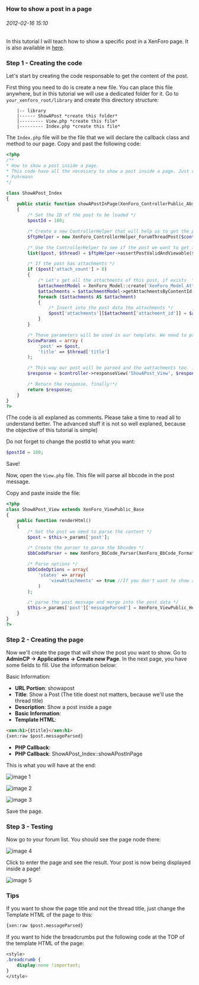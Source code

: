 ### How to show a post in a page
###### 2012-02-16 15:10

In this tutorial I will teach how to show a specific post in a XenForo page. It is also available in [here](http://xenforo.com/community/resources/how-to-show-a-post-in-a-page.306/).

<!--more-->

### Step 1 - Creating the code

Let's start by creating the code responsable to get the content of the post.

First thing you need to do is create a new file. You can place this file anywhere, but in this tutorial we will use a dedicated folder for it. Go to `your_xenforo_root/library` and create this directory structure:

```
    |-- library
    |------ ShowAPost *create this folder*
    |--------- View.php *create this file*
    |--------- Index.php *create this file*
```

The `Index.php` file will be the file that we will declare the callback class and method to our page. Copy and past the following code:

```php
<?php
/**
* How to show a post inside a page.
* This code have all the necessary to show a post inside a page. Just read the comments.
* Fuhrmann
*/

class ShowAPost_Index
{
    public static function showAPostInPage(XenForo_ControllerPublic_Abstract $controller, XenForo_ControllerResponse_Abstract &$response)
    {
        /* Set the ID of the post to be loaded */
        $postId = 180;

        /* Create a new ControllerHelper that will help us to get the post */
        $ftpHelper = new XenForo_ControllerHelper_ForumThreadPost($controller);

        /* Use the ControllerHelper to see if the post we want to get is viewable by the user browsing */
        list($post, $thread) = $ftpHelper->assertPostValidAndViewable($postId);

        /* If the post has attachments */
        if ($post['attach_count'] > 0)
        {
            /* Let's get all the attachments of this post, if exists  */
            $attachmentModel = XenForo_Model::create('XenForo_Model_Attachment');
            $attachments = $attachmentModel->getAttachmentsByContentId('post', $postId);
            foreach ($attachments AS $attachment)
            {
                /* Insert into the post data the attachments */
                $post['attachments'][$attachment['attachment_id']] = $attachmentModel->prepareAttachment($attachment);
            }
        }

        /* These parameters will be used in our template. We need to pass them into the response view. The $post param will be used too in the XenForo_ViewPublic instance */
        $viewParams = array (
            'post' => $post,
            'title' => $thread['title']
        );

        /* This way our post will be parsed and the aattachments too. :) */
        $response = $controller->responseView('ShowAPost_View', $response->params['templateTitle'], $viewParams);

        /* Return the response, finally!*/
        return $response;
    }
}
?>
```

(The code is all explaned as comments. Please take a time to read all to understand better. The advanced stuff it is not so well explaned, because the objective of this tutorial is simple)

Do not forget to change the postId to what you want:

```php
$postId = 180;
```

Save!


Now, open the `View.php` file. This file will parse all bbcode in the post message.

Copy and paste inside the file:

```php
<?php
class ShowAPost_View extends XenForo_ViewPublic_Base
{
    public function renderHtml()
    {
        /* Get the post we need to parse the content */
        $post = $this->_params['post'];

        /* Create the parser to parse the bbcodes */
        $bbCodeParser = new XenForo_BbCode_Parser(XenForo_BbCode_Formatter_Base::create('Base', array('view' => $this)));

        /* Parse options */
        $bbCodeOptions = array(
            'states' => array(
                'viewAttachments' => true //If you don't want to show attachments, set this to false
            )
        );

        /* parse the post message and merge into the post data */
        $this->_params['post']['messageParsed'] = XenForo_ViewPublic_Helper_Message::getBbCodeWrapper($post, $bbCodeParser, $bbCodeOptions);
    }
}
?>
```


### Step 2 - Creating the page

Now we'll create the page that will show the post you want to show. Go to **AdminCP -> Applications -> Create new Page**. In the next page, you have some fields to fill. Use the information below:

Basic Information:

- **URL Portion**: showapost
- **Title**: Show a Post (The title doest not matters, because we'll use the thread title)
- **Description**: Show a post inside a page
- **Basic Information**:
- **Template HTML**:<br>

```html
<xen:h1>{$title}</xen:h1>
{xen:raw $post.messageParsed}
```

- **PHP Callback**:
- **PHP Callback**: ShowAPost_Index::showAPostInPage

This is what you will have at the end:

![image 1](images/1.png)
<br>

![image 2](images/2.png)
<br>

![image 3](images/3.png)
<br>

Save the page.

### Step 3 - Testing

Now go to your forum list. You should see the page node there:

![image 4](images/4.png)

Click to enter the page and see the result. Your post is now being displayed inside a page!

![image 5](images/5.png)

### Tips

If you want to show the page title and not the thread title, just change the Template HTML of the page to this:

```html
{xen:raw $post.messageParsed}
```

If you want to hide the breadcrumbs put the following code at the TOP of the template HTML of the page:

```css
<style>
.breadcrumb {
    display:none !important;
}
</style>
```
